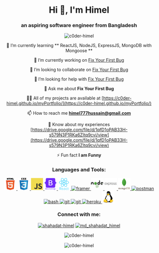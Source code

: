 <h1 align="center">Hi 👋, I'm Himel</h1>
<h3 align="center">an aspiring software engineer from Bangladesh</h3>
<p align="center"> <img src="https://komarev.com/ghpvc/?username=c0der-himel&label=Profile%20views&color=0e75b6&style=flat" alt="c0der-himel" /> </p>
<div align="center">
 🌱 I’m currently learning ** ReactJS, NodeJS, ExpressJS, MongoDB with Mongoose **
 
 🔭 I’m currently working on [Fix Your First Bug](https://github.com/c0der-himel/fix-your-first-bug.git)

 👯 I’m looking to collaborate on [Fix Your First Bug](https://github.com/c0der-himel/fix-your-first-bug.git)

 🤝 I’m looking for help with [Fix Your First Bug](https://github.com/c0der-himel/fix-your-first-bug.git)

 💬 Ask me about **Fix Your First Bug**

 👨‍💻 All of my projects are available at [https://c0der-himel.github.io/myPortfolio/](https://c0der-himel.github.io/myPortfolio/)

 📫 How to reach me **himel777hussain@gmail.com**
 
 📄 Know about my experiences [https://drive.google.com/file/d/1qfD1oPAB33H-s579N3P1RKa6ZItq9cvi/view](https://drive.google.com/file/d/1qfD1oPAB33H-s579N3P1RKa6ZItq9cvi/view)

 ⚡ Fun fact **I am Funny**
</div>

<h3 align="center">Languages and Tools:</h3>
<p align="center">
 <a href="https://www.w3.org/html/" target="_blank"> <img src="https://raw.githubusercontent.com/devicons/devicon/master/icons/html5/html5-original-wordmark.svg" alt="html5" width="40" height="40"/> </a> 
 <a href="https://www.w3schools.com/css/" target="_blank"> <img src="https://raw.githubusercontent.com/devicons/devicon/master/icons/css3/css3-original-wordmark.svg" alt="css3" width="40" height="40"/> </a> 
 <a href="https://developer.mozilla.org/en-US/docs/Web/JavaScript" target="_blank"> <img src="https://raw.githubusercontent.com/devicons/devicon/master/icons/javascript/javascript-original.svg" alt="javascript" width="40" height="40"/> </a> 
 <a href="https://getbootstrap.com" target="_blank"> <img src="https://raw.githubusercontent.com/devicons/devicon/master/icons/bootstrap/bootstrap-plain-wordmark.svg" alt="bootstrap" width="40" height="40"/> </a> 
 <a href="https://reactjs.org/" target="_blank"> <img src="https://raw.githubusercontent.com/devicons/devicon/master/icons/react/react-original-wordmark.svg" alt="react" width="40" height="40"/> </a> 
 <a href="https://www.framer.com/" target="_blank"> <img src="https://www.vectorlogo.zone/logos/framer/framer-icon.svg" alt="framer" width="40" height="40"/> </a>
 <a href="https://nodejs.org" target="_blank"> <img src="https://raw.githubusercontent.com/devicons/devicon/master/icons/nodejs/nodejs-original-wordmark.svg" alt="nodejs" width="40" height="40"/> </a> 
 <a href="https://expressjs.com" target="_blank"> <img src="https://raw.githubusercontent.com/devicons/devicon/master/icons/express/express-original-wordmark.svg" alt="express" width="40" height="40"/> </a> 
 <a href="https://www.mongodb.com/" target="_blank"> <img src="https://raw.githubusercontent.com/devicons/devicon/master/icons/mongodb/mongodb-original-wordmark.svg" alt="mongodb" width="40" height="40"/> </a>
 <a href="https://postman.com" target="_blank"> <img src="https://www.vectorlogo.zone/logos/getpostman/getpostman-icon.svg" alt="postman" width="40" height="40"/> </a>
 <a href="https://www.gnu.org/software/bash/" target="_blank"> <img src="https://www.vectorlogo.zone/logos/gnu_bash/gnu_bash-icon.svg" alt="bash" width="40" height="40"/> </a>
 <a href="https://git-scm.com/" target="_blank"> <img src="https://www.vectorlogo.zone/logos/git-scm/git-scm-icon.svg" alt="git" width="40" height="40"/> </a>
 <a href="https://git-scm.com/" target="_blank"> <img src="https://avatars.githubusercontent.com/u/7892489?s=200&v=4" alt="git" width="40" height="40"/> </a>
 <a href="https://heroku.com" target="_blank"> <img src="https://www.vectorlogo.zone/logos/heroku/heroku-icon.svg" alt="heroku" width="40" height="40"/> </a> 
 <a href="https://www.linux.org/" target="_blank"> <img src="https://raw.githubusercontent.com/devicons/devicon/master/icons/linux/linux-original.svg" alt="linux" width="40" height="40"/> </a>  
</p>
<h3 align="center">Connect with me:</h3>
<p align="center">
<a href="https://linkedin.com/in/shahadat-himel" target="blank"><img align="center" src="https://cdn.jsdelivr.net/npm/simple-icons@3.0.1/icons/linkedin.svg" alt="shahadat-himel" height="30" width="40" /></a>
<a href="https://instagram.com/md_shahadat_himel" target="blank"><img align="center" src="https://cdn.jsdelivr.net/npm/simple-icons@3.0.1/icons/instagram.svg" alt="md_shahadat_himel" height="30" width="40" /></a>
</p>
<p align="center"><img align="center" src="https://github-readme-stats.vercel.app/api/top-langs?username=c0der-himel&show_icons=true&locale=en&layout=compact" alt="c0der-himel" /></p>
<p align="center"><img align="center" src="https://github-readme-streak-stats.herokuapp.com/?user=c0der-himel&" alt="c0der-himel" /></p>
